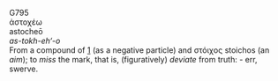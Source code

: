 <body>
  <p>G795<br>  ἀστοχέω  <br> astocheō  <br><i>as-tokh-eh‘-o </i><br>From a compound of <a href="g0001.htm">1</a> (as a negative particle) and   στόιχος    stoichos   (an <i>aim</i>); to <i>miss</i> the mark, that is, (figuratively) <i>deviate</i> from truth: - err, swerve.<br></p>
 </body>